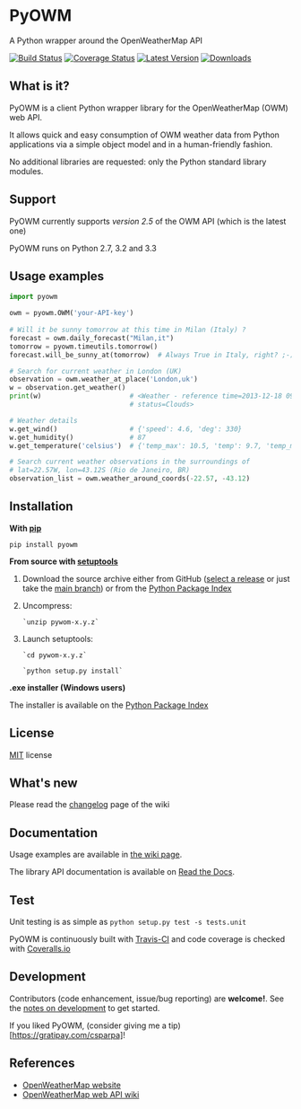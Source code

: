 PyOWM
=====
A Python wrapper around the OpenWeatherMap API

[![Build Status](https://travis-ci.org/csparpa/pyowm.png?branch=master)](https://travis-ci.org/csparpa/pyowm)
[![Coverage Status](https://coveralls.io/repos/csparpa/pyowm/badge.png?branch=develop)](https://coveralls.io/r/csparpa/pyowm?branch=develop)
[![Latest Version](https://pypip.in/version/pyowm/badge.svg)](https://pypi.python.org/pypi/pyowm/)
[![Downloads](https://pypip.in/download/pyowm/badge.svg?period=week)](https://pypi.python.org/pypi/pyowm/)

What is it?
------------
PyOWM is a client Python wrapper library for the OpenWeatherMap (OWM) web API.

It allows quick and easy consumption of OWM weather data from Python applications via a simple object model and in a human-friendly fashion.

No additional libraries are requested: only the Python standard library modules.

Support
-------
PyOWM currently supports _version 2.5_ of the OWM API (which is the latest one)

PyOWM runs on Python 2.7, 3.2 and 3.3

Usage examples
--------------
```python
import pyowm

owm = pyowm.OWM('your-API-key')
    
# Will it be sunny tomorrow at this time in Milan (Italy) ?
forecast = owm.daily_forecast("Milan,it")
tomorrow = pyowm.timeutils.tomorrow()
forecast.will_be_sunny_at(tomorrow)  # Always True in Italy, right? ;-)

# Search for current weather in London (UK)
observation = owm.weather_at_place('London,uk')
w = observation.get_weather()
print(w)                      # <Weather - reference time=2013-12-18 09:20, 
                              # status=Clouds>

# Weather details
w.get_wind()                  # {'speed': 4.6, 'deg': 330}
w.get_humidity()              # 87
w.get_temperature('celsius')  # {'temp_max': 10.5, 'temp': 9.7, 'temp_min': 9.0}

# Search current weather observations in the surroundings of 
# lat=22.57W, lon=43.12S (Rio de Janeiro, BR)
observation_list = owm.weather_around_coords(-22.57, -43.12)
```

Installation
------------
**With [pip](https://pypi.python.org/pypi/pip)**

`pip install pyowm`

**From source with [setuptools](https://pypi.python.org/pypi/setuptools)**

1. Download the source archive either from GitHub ([select a release](https://github.com/csparpa/pyowm/releases)
   or just take the [main branch](https://github.com/csparpa/pyowm/archive/master.zip))
   or from the [Python Package Index](https://pypi.python.org/pypi/pyowm) 
2. Uncompress:

       `unzip pywom-x.y.z`

3. Launch setuptools:

       `cd pywom-x.y.z`
       
       `python setup.py install`

**.exe installer (Windows users)**

The installer is available on the [Python Package Index](https://pypi.python.org/pypi/pyowm) 

License
-------
[MIT](https://github.com/csparpa/pyowm/blob/master/LICENSE) license

What's new
----------
Please read the [changelog](https://github.com/csparpa/pyowm/wiki/Changelog) page of the wiki


Documentation
-------------
Usage examples are available in [the wiki page](https://github.com/csparpa/pyowm/wiki/Usage-examples).

The library API documentation is available on [Read the Docs](https://pyowm.readthedocs.org).

Test
----
Unit testing is as simple as `python setup.py test -s tests.unit`

PyOWM is continuously built with [Travis-CI](https://travis-ci.org/csparpa/pyowm) and code coverage is checked
with [Coveralls.io](https://coveralls.io/r/csparpa/pyowm)

Development
-----------
Contributors (code enhancement, issue/bug reporting) are __welcome!__. See the
[notes on development](https://github.com/csparpa/pyowm/wiki/Notes-on-development) to get started.

If you liked PyOWM, (consider giving me a tip)[https://gratipay.com/csparpa]!

References
----------
* [OpenWeatherMap website](http://openweathermap.org/)
* [OpenWeatherMap web API wiki](http://bugs.openweathermap.org/projects/api/wiki)
